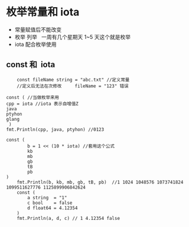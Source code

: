 # 枚举常量和 iota

- 常量赋值后不能改变
- 枚举 列举   一周有几个星期天 1~5 天这个就是枚举
- iota 配合枚举使用

## const 和  iota

```golang
	const fileName string = "abc.txt" //定义常量
    //定义后无法在次修改  	fileName = "123" 错误

const ( //当做枚举来用
cpp = iota //iota 表示自增值Z
java
ptyhon
glang
 )
fmt.Println(cpp, java, ptyhon) //0123

const (
		b = 1 << (10 * iota) //套用这个公式
		kb
		mb
		gb
		tB
		pb
)
	fmt.Println(b, kb, mb, gb, tB, pb)  //1 1024 1048576 1073741824 1099511627776 1125899906842624
	const (
		a string  = "1"
		c bool    = false
		d float64 = 4.12354
	)
	fmt.Println(a, d, c) // 1 4.12354 false
```
